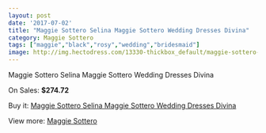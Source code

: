 ```yaml
---
layout: post
date: '2017-07-02'
title: "Maggie Sottero Selina Maggie Sottero Wedding Dresses Divina"
category: Maggie Sottero
tags: ["maggie","black","rosy","wedding","bridesmaid"]
image: http://img.hectodress.com/13330-thickbox_default/maggie-sottero-selina-maggie-sottero-wedding-dresses-divina.jpg
---
```

Maggie Sottero Selina Maggie Sottero Wedding Dresses Divina

On Sales: **$274.72**
<a href="https://www.hectodress.com/maggie-sottero/6466-maggie-sottero-selina-maggie-sottero-wedding-dresses-divina.html"><amp-img layout="responsive" width="600" height="600" src="//img.hectodress.com/13330-thickbox_default/maggie-sottero-selina-maggie-sottero-wedding-dresses-divina.jpg" alt="Maggie Sottero Selina Maggie Sottero Wedding Dresses Divina 0" /></a>
<a href="https://www.hectodress.com/maggie-sottero/6466-maggie-sottero-selina-maggie-sottero-wedding-dresses-divina.html"><amp-img layout="responsive" width="600" height="600" src="//img.hectodress.com/13332-thickbox_default/maggie-sottero-selina-maggie-sottero-wedding-dresses-divina.jpg" alt="Maggie Sottero Selina Maggie Sottero Wedding Dresses Divina 1" /></a>
<a href="https://www.hectodress.com/maggie-sottero/6466-maggie-sottero-selina-maggie-sottero-wedding-dresses-divina.html"><amp-img layout="responsive" width="600" height="600" src="//img.hectodress.com/13331-thickbox_default/maggie-sottero-selina-maggie-sottero-wedding-dresses-divina.jpg" alt="Maggie Sottero Selina Maggie Sottero Wedding Dresses Divina 2" /></a>

Buy it: [Maggie Sottero Selina Maggie Sottero Wedding Dresses Divina](https://www.hectodress.com/maggie-sottero/6466-maggie-sottero-selina-maggie-sottero-wedding-dresses-divina.html "Maggie Sottero Selina Maggie Sottero Wedding Dresses Divina")

View more: [Maggie Sottero](https://www.hectodress.com/109-maggie-sottero "Maggie Sottero")